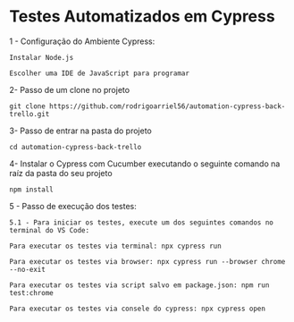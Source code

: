 # Testes Automatizados em Cypress

1 - Configuração do Ambiente Cypress:
```
Instalar Node.js
```
```
Escolher uma IDE de JavaScript para programar
```
2- Passo de um clone no projeto
```
git clone https://github.com/rodrigoarriel56/automation-cypress-back-trello.git
```
3- Passo de entrar na pasta do projeto
```
cd automation-cypress-back-trello
```

4- Instalar o Cypress com Cucumber executando o seguinte comando na raíz da pasta do seu projeto
```
npm install
```
5 - Passo de execução dos testes:
```
5.1 - Para iniciar os testes, execute um dos seguintes comandos no terminal do VS Code:
```
```
Para executar os testes via terminal: npx cypress run
```
```
Para executar os testes via browser: npx cypress run --browser chrome --no-exit
```
```
Para executar os testes via script salvo em package.json: npm run test:chrome    
```
```
Para executar os testes via consele do cypress: npx cypress open    
```